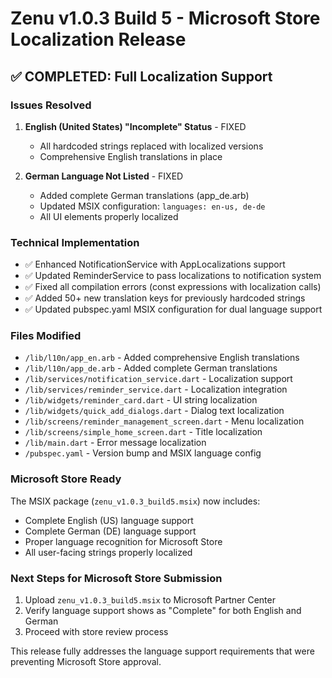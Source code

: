 # Zenu v1.0.3 Build 5 - Microsoft Store Localization Release

## ✅ COMPLETED: Full Localization Support

### Issues Resolved
1. **English (United States) "Incomplete" Status** - FIXED
   - All hardcoded strings replaced with localized versions
   - Comprehensive English translations in place
   
2. **German Language Not Listed** - FIXED
   - Added complete German translations (app_de.arb)
   - Updated MSIX configuration: `languages: en-us, de-de`
   - All UI elements properly localized

### Technical Implementation
- ✅ Enhanced NotificationService with AppLocalizations support
- ✅ Updated ReminderService to pass localizations to notification system
- ✅ Fixed all compilation errors (const expressions with localization calls)
- ✅ Added 50+ new translation keys for previously hardcoded strings
- ✅ Updated pubspec.yaml MSIX configuration for dual language support

### Files Modified
- `/lib/l10n/app_en.arb` - Added comprehensive English translations
- `/lib/l10n/app_de.arb` - Added complete German translations  
- `/lib/services/notification_service.dart` - Localization support
- `/lib/services/reminder_service.dart` - Localization integration
- `/lib/widgets/reminder_card.dart` - UI string localization
- `/lib/widgets/quick_add_dialogs.dart` - Dialog text localization
- `/lib/screens/reminder_management_screen.dart` - Menu localization
- `/lib/screens/simple_home_screen.dart` - Title localization
- `/lib/main.dart` - Error message localization
- `/pubspec.yaml` - Version bump and MSIX language config

### Microsoft Store Ready
The MSIX package (`zenu_v1.0.3_build5.msix`) now includes:
- Complete English (US) language support
- Complete German (DE) language support
- Proper language recognition for Microsoft Store
- All user-facing strings properly localized

### Next Steps for Microsoft Store Submission
1. Upload `zenu_v1.0.3_build5.msix` to Microsoft Partner Center
2. Verify language support shows as "Complete" for both English and German
3. Proceed with store review process

This release fully addresses the language support requirements that were preventing Microsoft Store approval.
